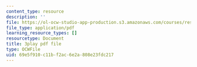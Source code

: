 ```yaml
---
content_type: resource
description: ''
file: https://ol-ocw-studio-app-production.s3.amazonaws.com/courses/res-9-003-brains-minds-and-machines-summer-course-summer-2015/69e5f910c11bf2ac6e2a808e23fdc217_FndNHiuFeFU.pdf
file_type: application/pdf
learning_resource_types: []
resourcetype: Document
title: 3play pdf file
type: OCWFile
uid: 69e5f910-c11b-f2ac-6e2a-808e23fdc217
---
```

